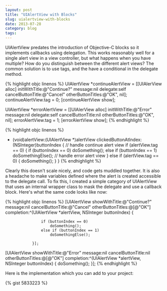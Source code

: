 ```yaml
---
layout: post 
title: "UIAlertView with Blocks"
slug: uialertview-with-blocks 
date: 2013-07-28
category: blog
tags:
---
```


UIAlertView predates the introduction of Objective-C blocks so it implements callbacks using delegation. This works reasonably well for a single alert view in a view controller, but what happens when you have multiple? How do you distinguish between the different alert views? The common solution is to use tags, and the have a conditional in the delegate method.

{% highlight objc linenos %}
UIAlertView *continueAlertView = [[UIAlerView alloc] initWithTitle:@"Continue?"
                                                          message:nil
                                                         delegate:self
                                                cancelButtonTitle:@"Cancel"
                                                otherButtonTitles:@"OK", nil];
continueAlertView.tag = 0;
[continueAlertView show];

UIAlertView *errorAlertView = [[UIAlerView alloc] initWithTitle:@"Error"
                                                        message:nil
                                                       delegate:self
                                              cancelButtonTitle:nil
                                              otherButtonTitles:@"OK", nil];
errorAlertView.tag = 1;
[errorAlertView show];
{% endhighlight %}

{% highlight objc linenos %}
- (void)alertView:(UIAlertView *)alertView clickedButtonAtIndex:(NSInteger)buttonIndex
{
    // handle continue alert view
    if (alertView.tag == 0) {
        if (buttonIndex == 0)
            doSomething();
        else if (buttonIndex == 1)
            doSomethingElse();
    // handle error alert view
    } else if (alertView.tag == 0) {
        doSomething();
    }
}
{% endhighlight %}

Clearly this doesn't scale nicely, and code gets muddled together. It is also a headache to make variables defined where the alert is created accessible to the delegate call. To fix this, I created a simple category of UIAlertView that uses an internal wrapper class to mask the delegate and use a callback block. Here's what the same code looks like now:

{% highlight objc linenos %}
[UIAlertView showWithTitle:@"Continue?" 
                   message:nil
         cancelButtonTitle:@"Cancel"
         otherButtonTitles:@[@"OK"] 
                completion:^(UIAlertView *alertView, NSInteger buttonIndex) {
                
                    if (buttonIndex == 0)
                        doSomething();
                    else if (buttonIndex == 1)
                        doSomethingElse();
                
                }];
[UIAlertView showWithTitle:@"Error" 
                   message:nil
         cancelButtonTitle:nil
         otherButtonTitles:@[@"OK"] 
                completion:^(UIAlertView *alertView, NSInteger buttonIndex) {
                    doSomething();
                }];
{% endhighlight %}

Here is the implementation which you can add to your project:

{% gist 5833223 %}
